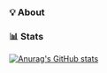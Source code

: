 ### 💡 About

<!--
**LuciusChen/LuciusChen** is a ✨ _special_ ✨ repository because its `README.md` (this file) appears on your GitHub profile.

Here are some ideas to get you started:

- 🔭 I’m currently working on ...
- 🌱 I’m currently learning ...
- 👯 I’m looking to collaborate on ...
- 🤔 I’m looking for help with ...
- 💬 Ask me about ...
- 📫 How to reach me: ...
- 😄 Pronouns: ...
- ⚡ Fun fact: ...
-->
### 📊 Stats
[![Anurag's GitHub stats](https://github-readme-stats.vercel.app/api?username=LuciusChen)](https://github.com/anuraghazra/github-readme-stats)
